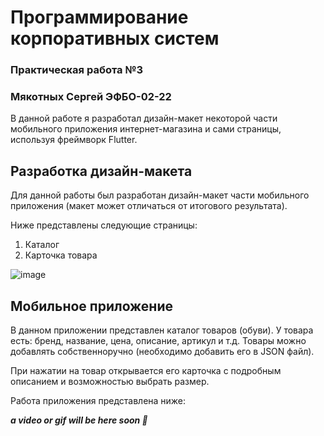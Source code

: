 # Программирование корпоративных систем
### Практическая работа №3
### Мякотных Сергей ЭФБО-02-22

В данной работе я разработал дизайн-макет некоторой части мобильного приложения интернет-магазина и сами страницы, используя фреймворк Flutter.

## Разработка дизайн-макета
Для данной работы был разработан дизайн-макет части мобильного приложения (макет может отличаться от итогового результата).

Ниже представлены следующие страницы:
1. Каталог
2. Карточка товара

![image](https://github.com/user-attachments/assets/731fd515-0065-4162-9189-2742e72e47c5)

## Мобильное приложение

В данном приложении представлен каталог товаров (обуви). У товара есть: бренд, название, цена, описание, артикул и т.д. Товары можно добавлять собственноручно (необходимо добавить его в JSON файл).

При нажатии на товар открывается его карточка с подробным описанием и возможностью выбрать размер.

Работа приложения представлена ниже:

***a video or gif will be here soon 🥳***
